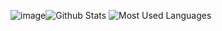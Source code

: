 ![image](https://github.com/fatdove77/fatdove77/assets/98635443/d4176c0a-be8e-458a-9860-e879df777e5a)![Github Stats](https://github-readme-stats.vercel.app/api?username=fatdove77&show_icons=true&theme=dark&count_private=true)
![Most Used Languages](https://github-readme-stats.vercel.app/api/top-langs/?username=fatdove77&theme=dark&layout=compact)
